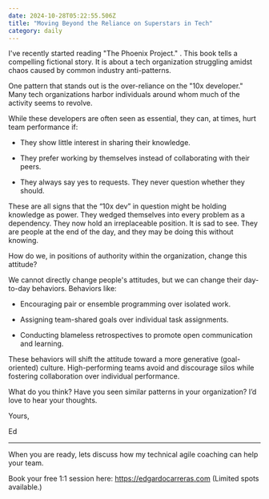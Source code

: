 ```yaml
---
date: 2024-10-28T05:22:55.506Z
title: "Moving Beyond the Reliance on Superstars in Tech"
category: daily
---
```

I've recently started reading "The Phoenix Project." . This book tells a compelling fictional story.
It is about a tech organization struggling amidst chaos caused by common industry anti-patterns.

One pattern that stands out is the over-reliance on the "10x developer."
Many tech organizations harbor individuals around whom much of the activity seems to revolve.

While these developers are often seen as essential, they can, at times, hurt team performance if:

* They show little interest in sharing their knowledge.

* They prefer working by themselves instead of collaborating with their peers.

* They always say yes to requests. They never question whether they should.

These are all signs that the “10x dev” in question might be holding knowledge as power. 
They wedged themselves into every problem as a dependency. They now hold an irreplaceable position.
It is sad to see. They are people at the end of the day, and they may be doing this without knowing.

How do we, in positions of authority within the organization, change this attitude?

We cannot directly change people's attitudes, but we can change their day-to-day behaviors.
Behaviors like:

* Encouraging pair or ensemble programming over isolated work.

* Assigning team-shared goals over individual task assignments.

* Conducting blameless retrospectives to promote open communication and learning.

These behaviors will shift the attitude toward a more generative (goal-oriented) culture. 
High-performing teams avoid and discourage silos while fostering collaboration over individual performance.

What do you think? Have you seen similar patterns in your organization? I’d love to hear your thoughts.

Yours,

Ed

---

When you are ready, lets discuss how my technical agile coaching can help your team.

Book your free 1:1 session here: https://edgardocarreras.com (Limited spots available.)
